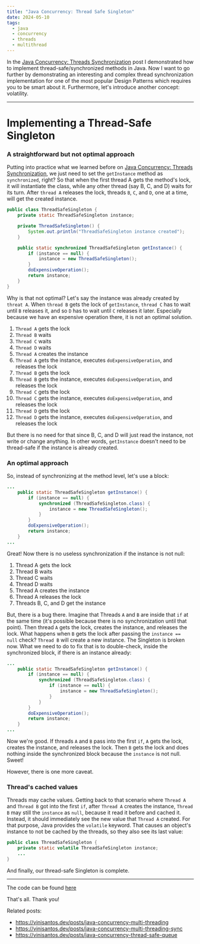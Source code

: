 ```yaml
---
title: "Java Concurrency: Thread Safe Singleton"
date: 2024-05-10
tags:
  - java
  - concurrency
  - threads
  - multithread
---
```


In the [Java Concurrency: Threads Synchronization](https://vinisantos.dev/posts/java-concurrency-multi-threading-sync) post I demonstrated how to implement thread-safe/synchronized methods in Java.
Now I want to go further by demonstrating an interesting and complex thread synchronization implementation for one of the most popular Design Patterns which requires you to be smart about it.
Furthermore, let's introduce another concept: volatility.

---

# Implementing a Thread-Safe Singleton
### A straightforward but not optimal approach
Putting into practice what we learned before on [Java Concurrency: Threads Synchronization](https://vinisantos.dev/posts/java-concurrency-multi-threading-sync), we just need to set the `getInstance` method as `synchronized`, right?
So that when the first thread A gets the method's lock, it will instantiate the class, while any other thread (say B, C, and D) waits for its turn. After `thread A` releases the lock, threads `B`, `C`, and `D`, one at a time, will get the created instance.

```Java
public class ThreadSafeSingleton {
    private static ThreadSafeSingleton instance;

    private ThreadSafeSingleton() {
        System.out.println("ThreadSafeSingleton instance created");
    }

    public static synchronized ThreadSafeSingleton getInstance() {
        if (instance == null) {
            instance = new ThreadSafeSingleton();
        }
        doExpensiveOperation();
        return instance;
    }
}
```

Why is that not optimal?
Let's say the instance was already created by `threat A`.
When `thread B` gets the lock of `getInstance`, `thread C` has to wait until `B` releases it, and so `D` has to wait until `C` releases it later. Especially because we have an expensive operation there, it is not an optimal solution.
1. `Thread A` gets the lock
2. `Thread B` waits
3. `Thread C` waits
4. `Thread D` waits
5. `Thread A` creates the instance
6. `Thread A`  gets the instance, executes `doExpensiveOperation`, and releases the lock
7. `Thread B` gets the lock
8. `Thread B`  gets the instance, executes `doExpensiveOperation`, and releases the lock
9. `Thread C` gets the lock
10. `Thread C` gets the instance, executes `doExpensiveOperation`, and releases the lock
9. `Thread D` gets the lock
10. `Thread D` gets the instance, executes `doExpensiveOperation`, and releases the lock

But there is no need for that since B, C, and D will just read the instance, not write or change anything.
In other words, `getInstance` doesn't need to be thread-safe if the instance is already created.
### An optimal approach
So, instead of synchronizing at the method level, let's use a block:

```Java
...
    public static ThreadSafeSingleton getInstance() {
        if (instance == null) {
            synchronized (ThreadSafeSingleton.class) {
                instance = new ThreadSafeSingleton();
            }
        }
        doExpensiveOperation();
        return instance;
    }
...
```

Great! Now there is no useless synchronization if the instance is not null:
1. Thread A gets the lock
2. Thread B waits
3. Thread C waits
4. Thread D waits
5. Thread A creates the instance
6. Thread A releases the lock
7. Threads B, C, and D get the instance

But, there is a bug there.
Imagine that Threads `A` and `B` are inside that `if` at the same time (it's possible because there is no synchronization until that point).
Then thread `A` gets the lock, creates the instance, and releases the lock.
What happens when `B` gets the lock after passing the `instance == null` check? `Thread B` will create a new instance. The Singleton is broken now.
What we need to do to fix that is to double-check, inside the synchronized block, if there is an instance already:

```Java
...
    public static ThreadSafeSingleton getInstance() {
        if (instance == null) {
            synchronized (ThreadSafeSingleton.class) {
                if (instance == null) {
                    instance = new ThreadSafeSingleton();
                }
            }
        }
        doExpensiveOperation();
        return instance;
    }
...
```

Now we're good.
If threads `A` and `B` pass into the first `if`, `A` gets the lock, creates the instance, and releases the lock.
Then `B` gets the lock and does nothing inside the synchronized block because the `instance` is not null. Sweet!

However, there is one more caveat.
### Thread's cached values
Threads may cache values. Getting back to that scenario where  `Thread A` and `Thread B` got into the first `if`, after `Thread A` creates the instance, `Thread B` may still the `instance` as `null`, because it read it before and cached it. Instead, it should immediately see the new value that `Thread A` created.
For that purpose, Java provides the `volatile` keyword. That causes an object's instance to not be cached by the threads, so they also see its last value:

```Java
public class ThreadSafeSingleton {
    private static volatile ThreadSafeSingleton instance;
    ...
}
```

And finally,  our thread-safe Singleton is complete.

---

The code can be found [here](https://github.com/viniciusvasti/java-training/blob/main/src/main/java/com/vas/concurrency/volatilee/ThreadSafeSingleton.java)

That's all. Thank you!

Related posts:
- https://vinisantos.dev/posts/java-concurrency-multi-threading
- https://vinisantos.dev/posts/java-concurrency-multi-threading-sync
- https://vinisantos.dev/posts/java-concurrency-thread-safe-queue